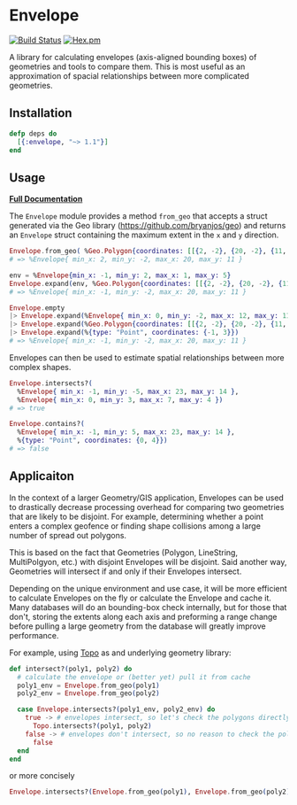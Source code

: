 # Envelope

[![Build Status](https://travis-ci.org/pkinney/envelope_ex.svg?branch=master)](https://travis-ci.org/pkinney/envelope_ex)
[![Hex.pm](https://img.shields.io/hexpm/v/envelope.svg)](https://hex.pm/packages/envelope)

A library for calculating envelopes (axis-aligned bounding boxes) of geometries and tools to compare them.
This is most useful as an approximation of spacial relationships between more
complicated geometries.

## Installation

```elixir
defp deps do
  [{:envelope, "~> 1.1"}]
end
```

## Usage

**[Full Documentation](https://hexdocs.pm/envelope/Envelope.html)**

The `Envelope` module provides a method `from_geo` that accepts a struct
generated via the Geo library (https://github.com/bryanjos/geo) and returns an
`Envelope` struct containing the maximum extent in the `x` and `y` direction.

```elixir
Envelope.from_geo( %Geo.Polygon{coordinates: [[{2, -2}, {20, -2}, {11, 11}, {2, -2}]]} )
# => %Envelope{ min_x: 2, min_y: -2, max_x: 20, max_y: 11 }

env = %Envelope{min_x: -1, min_y: 2, max_x: 1, max_y: 5}
Envelope.expand(env, %Geo.Polygon{coordinates: [[{2, -2}, {20, -2}, {11, 11}, {2, -2}]]})
# => %Envelope{ min_x: -1, min_y: -2, max_x: 20, max_y: 11 }

Envelope.empty
|> Envelope.expand(%Envelope{ min_x: 0, min_y: -2, max_x: 12, max_y: 11 })
|> Envelope.expand(%Geo.Polygon{coordinates: [[{2, -2}, {20, -2}, {11, 11}, {2, -2}]]})
|> Envelope.expand(%{type: "Point", coordinates: {-1, 3}})
# => %Envelope{ min_x: -1, min_y: -2, max_x: 20, max_y: 11 }
```

Envelopes can then be used to estimate spatial relationships between more complex shapes.

```elixir
Envelope.intersects?(
  %Envelope{ min_x: -1, min_y: -5, max_x: 23, max_y: 14 },
  %Envelope{ min_x: 0, min_y: 3, max_x: 7, max_y: 4 })
# => true

Envelope.contains?(
  %Envelope{ min_x: -1, min_y: 5, max_x: 23, max_y: 14 },
  %{type: "Point", coordinates: {0, 4}})
# => false
```

## Applicaiton

In the context of a larger Geometry/GIS application, Envelopes can be used to
drastically decrease processing overhead for comparing two geometries that are
likely to be disjoint.  For example, determining whether a point enters a
complex geofence or finding shape collisions among a large number of spread
out polygons.

This is based on the fact that Geometries (Polygon, LineString, MultiPolgyon,
etc.) with disjoint Envelopes will be disjoint.  Said another way, Geometries
will intersect if and only if their Envelopes intersect.

Depending on the unique environment and use case, it will be more efficient to
calculate Envelopes on the fly or calculate the Envelope and cache it.  Many
databases will do an bounding-box check internally, but for those that don't, storing
the extents along each axis and preforming a range change before pulling
a large geometry from the database will greatly improve performance.

For example, using [Topo](https://github.com/pkinney/topo) as and underlying
geometry library:

```elixir
def intersect?(poly1, poly2) do
  # calculate the envelope or (better yet) pull it from cache
  poly1_env = Envelope.from_geo(poly1)
  poly2_env = Envelope.from_geo(poly2)

  case Envelope.intersects?(poly1_env, poly2_env) do
    true -> # envelopes intersect, so let's check the polygons directly
      Topo.intersects?(poly1, poly2)
    false -> # envelopes don't intersect, so no reason to check the polygon intersection
      false
  end
end
```

or more concisely

```elixir
Envelope.intersects?(Envelope.from_geo(poly1), Envelope.from_geo(poly2)) && Topo.intersects?(poly1, poly2)
```